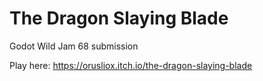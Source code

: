 # The Dragon Slaying Blade

Godot Wild Jam 68 submission

Play here: https://orusliox.itch.io/the-dragon-slaying-blade
